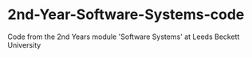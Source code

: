 # 2nd-Year-Software-Systems-code
Code from the 2nd Years module 'Software Systems' at Leeds Beckett University
